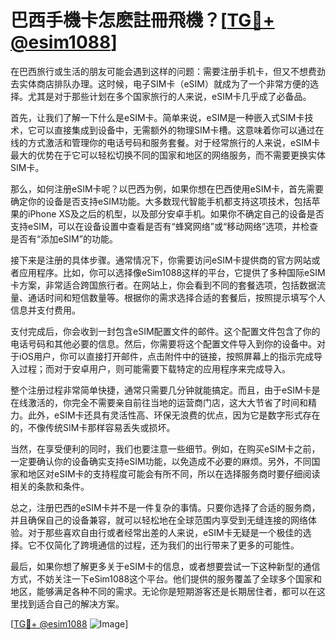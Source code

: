 # 巴西手機卡怎麽註冊飛機？[[TG💪+ @esim1088](https://t.me/s/esim1088)]

在巴西旅行或生活的朋友可能会遇到这样的问题：需要注册手机卡，但又不想费劲去实体商店排队办理。这时候，电子SIM卡（eSIM）就成为了一个非常方便的选择。尤其是对于那些计划在多个国家旅行的人来说，eSIM卡几乎成了必备品。

首先，让我们了解一下什么是eSIM卡。简单来说，eSIM是一种嵌入式SIM卡技术，它可以直接集成到设备中，无需额外的物理SIM卡槽。这意味着你可以通过在线的方式激活和管理你的电话号码和服务套餐。对于经常旅行的人来说，eSIM卡最大的优势在于它可以轻松切换不同的国家和地区的网络服务，而不需要更换实体SIM卡。

那么，如何注册eSIM卡呢？以巴西为例，如果你想在巴西使用eSIM卡，首先需要确定你的设备是否支持eSIM功能。大多数现代智能手机都支持这项技术，包括苹果的iPhone XS及之后的机型，以及部分安卓手机。如果你不确定自己的设备是否支持eSIM，可以在设备设置中查看是否有“蜂窝网络”或“移动网络”选项，并检查是否有“添加eSIM”的功能。

接下来是注册的具体步骤。通常情况下，你需要访问eSIM卡提供商的官方网站或者应用程序。比如，你可以选择像eSim1088这样的平台，它提供了多种国际eSIM卡方案，非常适合跨国旅行者。在网站上，你会看到不同的套餐选项，包括数据流量、通话时间和短信数量等。根据你的需求选择合适的套餐后，按照提示填写个人信息并支付费用。

支付完成后，你会收到一封包含eSIM配置文件的邮件。这个配置文件包含了你的电话号码和其他必要的信息。然后，你需要将这个配置文件导入到你的设备中。对于iOS用户，你可以直接打开邮件，点击附件中的链接，按照屏幕上的指示完成导入过程；而对于安卓用户，则可能需要下载特定的应用程序来完成导入。

整个注册过程非常简单快捷，通常只需要几分钟就能搞定。而且，由于eSIM卡是在线激活的，你完全不需要亲自前往当地的运营商门店，这大大节省了时间和精力。此外，eSIM卡还具有灵活性高、环保无浪费的优点，因为它是数字形式存在的，不像传统SIM卡那样容易丢失或损坏。

当然，在享受便利的同时，我们也要注意一些细节。例如，在购买eSIM卡之前，一定要确认你的设备确实支持eSIM功能，以免造成不必要的麻烦。另外，不同国家和地区对eSIM卡的支持程度可能会有所不同，所以在选择服务商时要仔细阅读相关的条款和条件。

总之，注册巴西的eSIM卡并不是一件复杂的事情。只要你选择了合适的服务商，并且确保自己的设备兼容，就可以轻松地在全球范围内享受到无缝连接的网络体验。对于那些喜欢自由行或者经常出差的人来说，eSIM卡无疑是一个极佳的选择。它不仅简化了跨境通信的过程，还为我们的出行带来了更多的可能性。

最后，如果你想了解更多关于eSIM卡的信息，或者想要尝试一下这种新型的通信方式，不妨关注一下eSim1088这个平台。他们提供的服务覆盖了全球多个国家和地区，能够满足各种不同的需求。无论你是短期游客还是长期居住者，都可以在这里找到适合自己的解决方案。

[[TG💪+ @esim1088](https://t.me/s/esim1088) ![Image](https://i.postimg.cc/4NQfJmqS/Snipaste-2025-05-13-00-14-12.png)]
